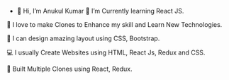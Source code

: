 - 👋 Hi, I’m Anukul Kumar
🌱 I’m Currently learning React JS.

🌱 I love to make Clones to Enhance my skill and Learn New Technologies.

🎨 I can design amazing layout using CSS, Bootstrap.

💻 I usually Create Websites using HTML, React Js, Redux and CSS.

🚀 Built Multiple Clones using React, Redux.

<!---
Anukul198/Anukul198 is a ✨ special ✨ repository because its `README.md` (this file) appears on your GitHub profile.
You can click the Preview link to take a look at your changes.
--->
